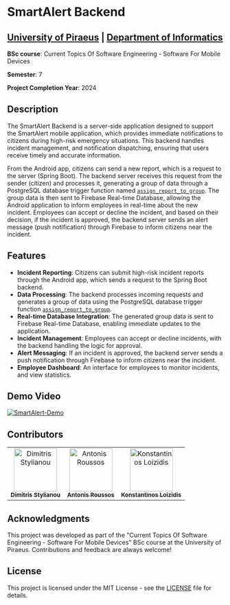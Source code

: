 # SmartAlert Backend

## [University of Piraeus](https://www.unipi.gr/en/home/) | [Department of Informatics](https://cs.unipi.gr/en/)
**BSc course**: Current Topics Of Software Engineering - Software For Mobile Devices

**Semester**: 7

**Project Completion Year**: 2024

## Description
The SmartAlert Backend is a server-side application designed to support the SmartAlert mobile application, which provides immediate notifications to citizens during high-risk emergency situations. This backend handles incident management, and notification dispatching, ensuring that users receive timely and accurate information.

From the Android app, citizens can send a new report, which is a request to the server (Spring Boot). The backend server receives this request from the sender (citizen) and processes it, generating a group of data through a PostgreSQL database trigger function named [`assign_report_to_group`](docker/sql-scripts/v2.0.0__DDL_create_functions.sql). The group data is then sent to Firebase Real-time Database, allowing the Android application to inform employees in real-time about the new incident. Employees can accept or decline the incident, and based on their decision, if the incident is approved, the backend server sends an alert message (push notification) through Firebase to inform citizens near the incident.

## Features
- **Incident Reporting**: Citizens can submit high-risk incident reports through the Android app, which sends a request to the Spring Boot backend.
- **Data Processing**: The backend processes incoming requests and generates a group of data using the PostgreSQL database trigger function [`assign_report_to_group`](docker/sql-scripts/v2.0.0__DDL_create_functions.sql).
- **Real-time Database Integration**: The generated group data is sent to Firebase Real-time Database, enabling immediate updates to the application.
- **Incident Management**: Employees can accept or decline incidents, with the backend handling the logic for approval.
- **Alert Messaging**: If an incident is approved, the backend server sends a push notification through Firebase to inform citizens near the incident.
- **Employee Dashboard**: An interface for employees to monitor incidents, and view statistics.

## Demo Video
[![SmartAlert-Demo](https://img.youtube.com/vi/9_GyKJ3iy4s/0.jpg)](https://youtu.be/9_GyKJ3iy4s)

## Contributors
<table>
  <tr>
    <td align="center"><a href="https://github.com/dimitrisstyl7"><img src="https://avatars.githubusercontent.com/u/75742419?v=4" width="100px;" alt="Dimitris Stylianou"/><br /><sub><b>Dimitris Stylianou</b></sub></a><br /></td>
    <td align="center"><a href="https://github.com/roussosan"><img src="https://avatars.githubusercontent.com/u/79643636?v=4" width="100px;" alt="Antonis Roussos"/><br /><sub><b>Antonis Roussos</b></sub></a><br /></td>
    <td align="center"><a href="https://github.com/kostas96674"><img src="https://avatars.githubusercontent.com/u/79859276?v=4" width="100px;" alt="Konstantinos Loizidis"/><br /><sub><b>Konstantinos Loizidis</b></sub></a><br /></td>
  </tr>
</table>

## Acknowledgments
This project was developed as part of the "Current Topics Of Software Engineering - Software For Mobile Devices" BSc course at the University of Piraeus. Contributions and feedback are always welcome!

## License
This project is licensed under the MIT License - see the [LICENSE](LICENSE) file for details.
